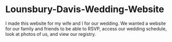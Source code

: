 # Lounsbury-Davis-Wedding-Website
I made this website for my wife and I for our wedding. We wanted a website for our family and friends to be able to RSVP, access our wedding schedule, look at photos of us, and view our registry. 
